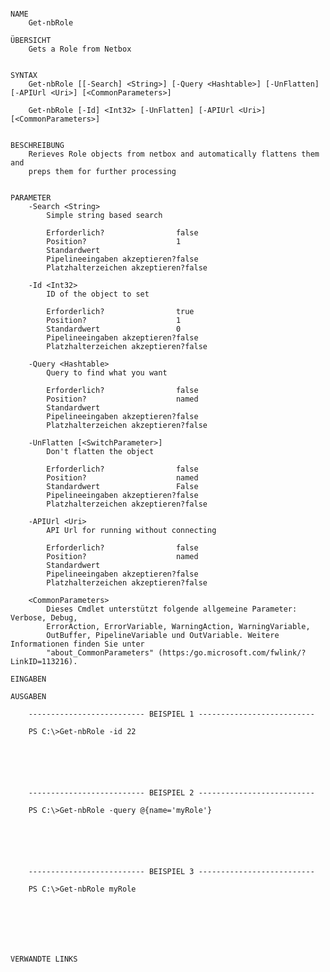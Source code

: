 ﻿```

NAME
    Get-nbRole
    
ÜBERSICHT
    Gets a Role from Netbox
    
    
SYNTAX
    Get-nbRole [[-Search] <String>] [-Query <Hashtable>] [-UnFlatten] [-APIUrl <Uri>] [<CommonParameters>]
    
    Get-nbRole [-Id] <Int32> [-UnFlatten] [-APIUrl <Uri>] [<CommonParameters>]
    
    
BESCHREIBUNG
    Rerieves Role objects from netbox and automatically flattens them and
    preps them for further processing
    

PARAMETER
    -Search <String>
        Simple string based search
        
        Erforderlich?                false
        Position?                    1
        Standardwert                 
        Pipelineeingaben akzeptieren?false
        Platzhalterzeichen akzeptieren?false
        
    -Id <Int32>
        ID of the object to set
        
        Erforderlich?                true
        Position?                    1
        Standardwert                 0
        Pipelineeingaben akzeptieren?false
        Platzhalterzeichen akzeptieren?false
        
    -Query <Hashtable>
        Query to find what you want
        
        Erforderlich?                false
        Position?                    named
        Standardwert                 
        Pipelineeingaben akzeptieren?false
        Platzhalterzeichen akzeptieren?false
        
    -UnFlatten [<SwitchParameter>]
        Don't flatten the object
        
        Erforderlich?                false
        Position?                    named
        Standardwert                 False
        Pipelineeingaben akzeptieren?false
        Platzhalterzeichen akzeptieren?false
        
    -APIUrl <Uri>
        API Url for running without connecting
        
        Erforderlich?                false
        Position?                    named
        Standardwert                 
        Pipelineeingaben akzeptieren?false
        Platzhalterzeichen akzeptieren?false
        
    <CommonParameters>
        Dieses Cmdlet unterstützt folgende allgemeine Parameter: Verbose, Debug,
        ErrorAction, ErrorVariable, WarningAction, WarningVariable,
        OutBuffer, PipelineVariable und OutVariable. Weitere Informationen finden Sie unter 
        "about_CommonParameters" (https:/go.microsoft.com/fwlink/?LinkID=113216). 
    
EINGABEN
    
AUSGABEN
    
    -------------------------- BEISPIEL 1 --------------------------
    
    PS C:\>Get-nbRole -id 22
    
    
    
    
    
    
    -------------------------- BEISPIEL 2 --------------------------
    
    PS C:\>Get-nbRole -query @{name='myRole'}
    
    
    
    
    
    
    -------------------------- BEISPIEL 3 --------------------------
    
    PS C:\>Get-nbRole myRole
    
    
    
    
    
    
    
VERWANDTE LINKS



```

